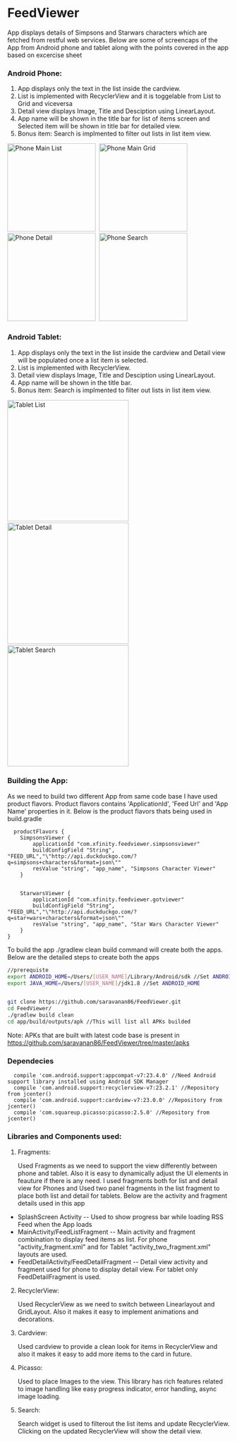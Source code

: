 # FeedViewer
App displays details of Simpsons and Starwars characters which are fetched from restful web services. Below are some of screencaps of the App from Android phone and tablet along with the points covered in the app based on excercise sheet


### Android Phone:
1. App displays only the text in the list inside the cardview.
2. List is implemented with RecyclerView and it is toggelable from List to Grid and viceversa 
3. Detail view displays Image, Title and Desciption using LinearLayout. 
4. App name will be shown in the title bar for list of items screen and Selected item will be shown in title bar for detailed view.
5. Bonus item: Search is implmented to filter out lists in list item view.

<img src="/ScreenCaps/PhoneMainList.png" alt="Phone Main List" width="200px"/>&nbsp;&nbsp;<img src="/ScreenCaps/PhoneMainGrid.png" alt="Phone Main Grid" width="200px"/>&nbsp;&nbsp;<img src="/ScreenCaps/PhoneDetail.png" alt="Phone Detail" width="200px"/>&nbsp;&nbsp;<img src="/ScreenCaps/PhoneSearch.png" alt="Phone Search" width="200px"/>


### Android Tablet:
1. App displays only the text in the list inside the cardview and Detail view will be populated once a list item is selected.
2. List is implemented with RecyclerView.
3. Detail view displays Image, Title and Desciption using LinearLayout. 
4. App name will be shown in the title bar.
5. Bonus item: Search is implmented to filter out lists in list item view.


<img src="/ScreenCaps/TabletList.png" alt="Tablet List" width="275px"/>&nbsp;&nbsp;<img src="/ScreenCaps/TabletSearch.png" alt="Tablet Detail" width="275px"/>&nbsp;&nbsp;<img src="/ScreenCaps/TabletDetail.png" alt="Tablet Search" width="275px"/>

### Building the App: 

As we need to build two different App from same code base I have used product flavors. Product flavors contains 'ApplicationId', 'Feed Url' and 'App Name' properties in it. Below is the product flavors thats being used in build.gradle
      
      
      
      productFlavors {
        SimpsonsViewer {
            applicationId "com.xfinity.feedviewer.simpsonsviewer"
            buildConfigField "String", "FEED_URL","\"http://api.duckduckgo.com/?q=simpsons+characters&format=json\""
            resValue "string", "app_name", "Simpsons Character Viewer"
        }


        StarwarsViewer {
            applicationId "com.xfinity.feedviewer.gotviewer"
            buildConfigField "String", "FEED_URL","\"http://api.duckduckgo.com/?q=star+wars+characters&format=json\""
            resValue "string", "app_name", "Star Wars Character Viewer"
        }
    }
      

To build the app ./gradlew clean build command will create both the apps. Below are the detailed steps to create both the apps 

```sh
//prerequiste
export ANDROID_HOME=/Users/[USER_NAME]/Library/Android/sdk //Set ANDROID_HOME
export JAVA_HOME=/Users/[USER_NAME]/jdk1.8 //Set ANDROID_HOME


git clone https://github.com/saravanan86/FeedViewer.git
cd FeedViewer/
./gradlew build clean
cd app/build/outputs/apk //This will list all APKs builded
```

Note: APKs that are built with latest code base is present in https://github.com/saravanan86/FeedViewer/tree/master/apks

### Dependecies

      compile 'com.android.support:appcompat-v7:23.4.0' //Need Android support library installed using Android SDK Manager
      compile 'com.android.support:recyclerview-v7:23.2.1' //Repository from jcenter()
      compile 'com.android.support:cardview-v7:23.0.0' //Repository from jcenter()
      compile 'com.squareup.picasso:picasso:2.5.0' //Repository from jcenter()

### Libraries and Components used:

1. Fragments: 
      
    Used Fragments as we need to support the view differently between phone and tablet. Also it is easy to dynamically adjust the UI elements in feauture if there is any need. I used fragments both for list and detail view for Phones and Used two panel fragments in the list fragment to place both list and detail for tablets. Below are the activity and fragment details used in this app
  - SplashScreen Activity -- Used to show progress bar while loading RSS Feed when the App loads
  - MainActivity/FeedListFragment -- Main activity and fragment combination to display feed items as list. For phone "activity_fragment.xml" and for Tablet "activity_two_fragment.xml" layouts are used.
  - FeedDetailActivity/FeedDetailFragment -- Detail view activity and fragment used for phone to display detail view. For tablet only FeedDetailFragment is used.

2. RecyclerView: 
      
    Used RecyclerView as we need to switch between Linearlayout and GridLayout. Also it makes it easy to implement animations and decorations.

3. Cardview: 
      
    Used cardview to provide a clean look for items in RecyclerView and also it makes it easy to add more items to the card in future.

4. Picasso: 
      
    Used to place Images to the view. This library has rich features related to image handling like easy progress indicator, error handling, async image loading.

5. Search: 
      
    Search widget is used to filterout the list items and update RecyclerView. Clicking on the updated RecyclerView will show the detail view.
